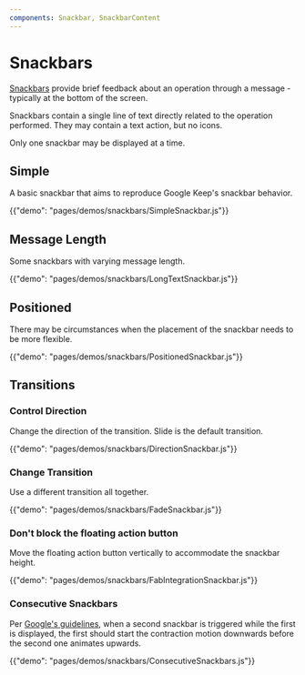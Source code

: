 ```yaml
---
components: Snackbar, SnackbarContent
---
```


# Snackbars

[Snackbars](https://material.io/archive/guidelines/components/snackbars-toasts.html) provide brief feedback about an operation through a message - typically at the bottom of the screen.

Snackbars contain a single line of text directly related to the operation performed.
They may contain a text action, but no icons.

Only one snackbar may be displayed at a time.

## Simple

A basic snackbar that aims to reproduce Google Keep's snackbar behavior.

{{"demo": "pages/demos/snackbars/SimpleSnackbar.js"}}

## Message Length

Some snackbars with varying message length.

{{"demo": "pages/demos/snackbars/LongTextSnackbar.js"}}

## Positioned

There may be circumstances when the placement of the snackbar needs to be more flexible.

{{"demo": "pages/demos/snackbars/PositionedSnackbar.js"}}

## Transitions

### Control Direction

Change the direction of the transition. Slide is the default transition.

{{"demo": "pages/demos/snackbars/DirectionSnackbar.js"}}

### Change Transition

Use a different transition all together.

{{"demo": "pages/demos/snackbars/FadeSnackbar.js"}}

### Don't block the floating action button

Move the floating action button vertically to accommodate the snackbar height.

{{"demo": "pages/demos/snackbars/FabIntegrationSnackbar.js"}}

### Consecutive Snackbars

Per [Google's guidelines](https://material.io/archive/guidelines/components/snackbars-toasts.html#snackbars-toasts-usage), when a second snackbar is triggered while the first is displayed, the first should start the contraction motion downwards before the second one animates upwards.

{{"demo": "pages/demos/snackbars/ConsecutiveSnackbars.js"}}
